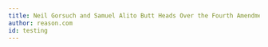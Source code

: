 ```yaml
---
title: Neil Gorsuch and Samuel Alito Butt Heads Over the Fourth Amendment, Again
author: reason.com
id: testing
---
```


